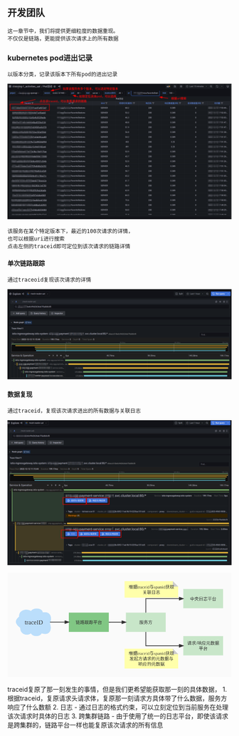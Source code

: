 ## 开发团队
    这一章节中，我们将提供更细粒度的数据重现。
    不仅仅是链路，更能提供该次请求上的所有数据

### kubernetes pod进出记录
    以版本分类，记录该版本下所有pod的进出记录

<p align="center">
   <img src="pod_activities.png">
</p>
    
    该服务在某个特定版本下，最近的100次请求的详情，
    也可以根据uri进行搜索
    点击左侧的traceid即可定位到该次请求的链路详情

#### 单次链路跟踪
    通过traceoid复现该次请求的详情

<p align="center">
   <img src="single_request.png">
</p>

#### 数据复现
    通过traceid，复现该次请求进出的所有数据与关联日志

<p align="center">
   <img src="single_flow_with_data.png">
</p>

<p align="center">
   <img src="traceid_logging_flow.jpg">
</p>
traceid复原了那一刻发生的事情，但是我们更希望能获取那一刻的具体数据，
1. 根据traceid，复原请求头请求体，复原那一刻请求方具体带了什么数据，服务方响应了什么数额
2. 日志 - 通过日志的格式约束，可以立刻定位到当前服务在处理该次请求时具体的日志
3. 跨集群链路 - 由于使用了统一的日志平台，即使该请求是跨集群的，链路平台一样也能复原该次请求的所有信息
